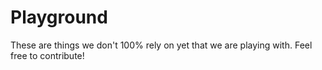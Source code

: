 # Playground

These are things we don't 100% rely on yet that we are playing with. Feel free to contribute!
